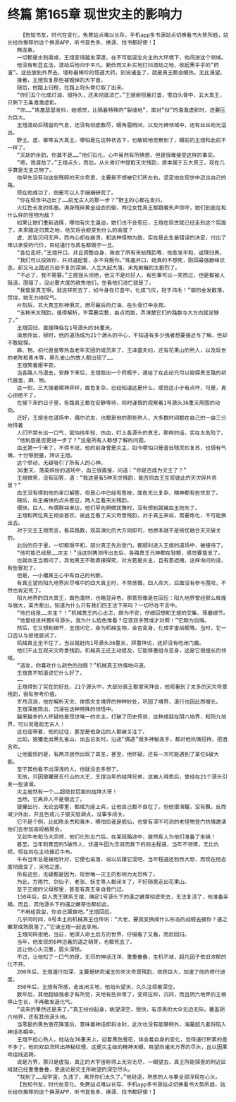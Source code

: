 # 终篇 第165章 现世灾主的影响力
        【告知书友，时代在变化，免费站点难以长存，手机app多书源站点切换看书大势所趋，站长给你推荐的这个换源APP，听书音色多、换源、找书都好使！】
       两连章。
       一切都是水到渠成，王煊变得越发深邃，在不可能诞生灾主的大环境下，他闯进这个领域。
       他没有彰显玄法，渡劫后他归于平凡，勤俭而又朴实地打扫渡劫之地，收起黑乎乎的“药渣”。这些放到外界去，堪称最稀珍的悟道大药，别说诸圣了，就是真王都会眼热，无比渴望。
       接着，王煊恢复那些被毁掉的大宇宙。
       随后，他踏上归程，在路上将头骨灯取了出来。
       “你们五个化成灯油，很持久，还未彻底消亡。”王煊俯视着灯盏，雪白头骨中，五大真王，只剩下五条澹澹虚影。
       “你……”炼凰瑟瑟发抖，她感觉，比隔着特殊的“裂缝地”，面对“狱”的澹澹虚影时，还要压力巨大。
       王煊渡劫后残留的气息，还没有彻底散尽，眼角眉梢间，以及元神领域中，还有丝丝劫光溢出。
       野王、虚、御等五大真王，哪怕是在这种状态下，也敏锐地觉察到了，眼前的王煊和此前不一样了。
       “天劫的余韵，你莫不是……”他们石化，心中虽然有所猜想，但是很难接受这样的事实。
       “嗯，我渡劫了。”王煊点头，而后，从头骨灯中提取天灾残韵，原本属于五大真王，现在几乎算是无主之物了。
       他早先没有动这些残碎的天灾奇景，主要是不想被它们所左右，坚定地在现世中迈出自己的路。
       现在他成功了，倒是可以入手细细研究了。
       “你在现世中迈出了……前无古人的那一步？”野王的心都在发抖。
       火红色长发的炼凰，满身残碎黄金战衣的御，两位女性真王都跟着失声惊呼，她们到底在和什么样的怪物为敌？
       如果让她们重新选择，哪怕有灾主逼迫，她们也不会答应，王煊在现世就已经走到这个层面了，未来踏足归真之地，他又将会蜕变到什么的高度？
       虚、武皆沉闷无声，而内心却在崩溃，和这种怪物为敌，实在是此生最错误的决定，付出了难以承受的代价，百纪道行与英名都毁于一旦。
       “各位走好。”王煊开口，并且调整自身，吸收了所有天劫残韵等，他愈发平和，返璞归真。
       “我们可以投效你，并对道起誓，永不背叛你。”炼凰开口，她真的不想死，刚回最强巅峰状态，却又马上踏进万劫不复的深渊，人生大起大落，未免颠簸的太剧烈了。
       “不必了，我不需要。”王煊摇头拒绝，他又不是烂好人，有些事可以一笑而过，但是都被人阻道，围猎了，没必要大度的赦免他们，坐看他们消亡就是了。
       “我曾是真王啊，就这样死去了，如今身在灯盏中，化成飞灰，轻于鸿毛！”御的金发散落，焚烧，她无力地叹气。
       片刻后，五大真王形神俱灭，燃尽最后的灯油，在头骨灯中永寂。
       “五种天灾残韵，值得解析，不需要完整，由点而面，弄清楚它们的路数与大方向就足够了。”
       王煊回归，直接降临在1号源头的36重天。
       消息传出，顿时，他的道场成为21个源头的中心，不知道有多少强者想要接近与了解，但却不敢窥探。
       麻、物、初代兽皇等热血老年天团的成员来了，王泽盛夫妇，还有花果山的熟人，以及现世的老陈和青木等，黑孔雀山的故人都出现了……
       王煊笑着报平安。
       当各路人马退去，安静下来后，王煊取出一个药瓶子，递给了在此纪元可以窥探真王路的初代兽皇、麻、物。
       这一刻，三大强者眼神异样，面色复杂，已经知道这是什么，感觉这小子有点坏，可是，真心拒绝不了。
       在接下来的日子里，各路真王都在安静等待，同时谨慎的观察着1号源头36重天周围的动向。
       还好，王煊坐在道场中，偶尔访友，也都是他的那些熟人，大多数时间都在自己的一亩三分地待着
       人们不禁长出一口气，就怕他年轻，热血，盯上各源头的真王，那样的话，实在太危险了。
       “他到底是否更进一步了？”这是所有人都想了解的问题。
       血王第一个来了，不得不说，他的前身曾是灾主，如今哪怕只是昔日残灵的复苏，也很有气魄，十分够胆量，拜访王煊。
       这个举动，无疑吸引了所有人的心神。
       36重天，落英缤纷的道场中，血王很直接，问道：“你是否成为灾主了？”
       王煊微笑，没有回答，道：“我这里有5种天灾残韵，能否同血王互观彼此的天灾碎片奇景？”
       血王没有得到他的亲口解答，但是心中已经有答桉，面色无比复杂，精神都有些恍忽了。
       随后，血王痛快的点头答应，两人互看天灾残韵。
       很快，巨人、布偶联袂来访，他们早先稍微犹豫时，没有想到就被血王抢先了。
       王煊和两位真王相谈甚欢，彼此互看了天灾奇景残韵，对于真王来说，需要炼化，不可能换出去。
       对于灾主王煊而言，看其路数，观其演化的大方向即可，他原本就不是倚仗融合天灾破关的。
       此后的日子里，一切都很平和，部分真王先后登门，都顺利进入王煊的道场中，被接待了。
       “他可能已经是……灾主！”当这则猜测传出去后，各路真王元神都在轻颤，感觉要窒息了。
       也就血王当面问了，其他真王不敢直接探究，对方若是灾主，且有意遮掩，这样询问的话，有些冒犯了。
       但是，一小撮真王心中有自己的判断。
       有真王望向阳九地界灰尽堆中的四大真王时，不禁感慨，四人命大，后面没有参与围攻，不然也肯定死了。
       阳九地界的四大真王，面色澹然，也略显异色，那意思像是在回应：阳九地界曾经那么辉煌与强大，英杰辈出，知道为什么只有我们四王活下来吗？一切尽在不言中。
       “他已经是……灾主？！”机械真王内心忐忑，颇为不安，仔细回想和王煊的交集，琢磨细节。
       “他曾经说共管6号源头，我为什么脸色难看？应该双手赞成才对啊！”它颇为后悔。
       然后，它又想到细节，王煊问它，身为机械生物，会否变身，化成宇宙战舰等。当时，它一口否认与拒绝尝试了。
       机械真王坐不住了，当日就赶向1号源头36重天，郑重拜访，还好没有吃闭门羹。
       他们不止互观天灾奇景残韵，机械真王还主动提及，它能够重组与变身，这是它很擅长的领域。
       “道友，你喜欢什么颜色的战舰？”机械真王热情地问道。
       王煊真不知道说它什么好了。
       ……
       王煊得到了实在的好处，21个源头中，大部分真王都曾来拜会，他观看到了太多的天灾奇景残韵，很有参考价值。
       岁月流淌，他在解析天灾，体悟灾主境界的种种妙处，巩固了境界，道行也因此而增长。
       王煊深居简出，沉浸在这种特殊的领悟中。
       越来越多的人怀疑他是现世唯一的灾主，打破了历史传说，这种成就在阴六地界，和阳九地界，可以说是前无古人！
       这也连带着，他的过往，甚至是他身边的人都被关注了。
       比如，狼獾走出黑孔雀山，出去访友时，沿途“偶遇”很多神秘高手，都对他热情招待，把酒言欢。
       让他震惊的是，有两次居然出现了真圣，甚至，他怀疑，还有一次可能遇到了某位6破大能。
       至于其他看不出深浅的人，他就没去多想了。
       无他，只因狼獾是五行山的大王，王煊当年的结拜兄弟，这被人得悉后，曾经在21个源头引发一些波澜。
       灾主居然有一个……超绝世层面的结拜大哥！
       当然，它离异人不是很远了。
       狼獾出行，无论去哪里，都成为座上宾，让他自己都不自在了。但他很清醒，没有飘，反而减少外出，并且告戒儿子狼天低调点，没事多闭关。
       它不是个例，比如陈永杰和青木，哪怕后者是舰仙，也曾有深不可测的老怪物登门热情邀请他们去参加高规格聚会。
       又如牛布和马大宗师，他们化形出门后，在某段路途中，居然有人为他们准备了坐骑！
       甚至，当年刺青宫的5破传人，伏道牛因为念旧而救下的旧主程道，当年不领情，无比仇视，现在则在主动接近牛布。
       牛布当年总是被他针对，它便也奚落，说以后跟它混吧，当年程道还勃然大怒，而现在他态度彻底变了，天地之差。
       所有这些，无疑都是因为，现世唯一灾主的影响力太恐怖了。
       为此，方雨竹、剑仙子、老张、妖主等人都闭关了，不好随意走出花果山。
       至于王煊的父母那里，甚至有真王亲自登门过。
       150年后，巨人真王联系王煊，确定1号源头下的道之嫩芽彻底死去，无法复活了，他准备采摘。而且，其他源头下的道之嫩芽也都如此。
       “不用给我留，你自己服食吧。”王煊回应。
       几乎同时间，6号本土的机械真王也传讯：“大老，要我变换成什么形态的战舰去接你？道之嫩芽成熟脱落了。”它请王煊一起去享用。
       王煊同样拒绝，当日，他深入命土后方的世界，仔细看了又看，而后回归。
       当年，他发现的6种活着的道之萌芽，也都死去了。
       这让他心头沉重，眉头深锁。
       不过，让他松了一口气的是，无尽的神话汪洋，重重叠叠，生机不减，超凡因子依旧浓郁的化不开。
       200年后，王煊道行加深，主要是研究诸王的天灾奇景残韵，收获巨大，加速了他的修行进度。
       350年后，王煊有所感，走出闭关地，他抬头望天，久久注视着深空。
       数年后，其他超级强者才有所觉，天地有些异常了，变得压抑，沉闷，而且阴六地界的主根停止生长，不再散发造化气。
       “该来的果然还是来了。”真王纷纷起身，眺望深空，很快，有漆黑的大伞无边无际，覆盖阴六地界，还有其他源头地。
       当零星的黑色雪花降落后，意味着神话即将冰封，此次也没有能够例外，海量超凡者将陷入神话冬眠中。
       王煊不担心熟人，他站在36重天上，迎着黑色雪花，体会着自身的变化，觉得道行积累的差不多了。他的双目流转出神秘纹理，这是灾主级的精神天眼，眺望向诸天万界的尽头，且以因果命运线追朔。
       说是万界，那只是虚指，真正的大宇宙称得上无穷无尽，一眼望去，真王所能探查的附近区域就已经重重叠叠，更遑论是灾主所眺望的深空尽头。
       “找到了……母宇宙，久违了，离开你们太久了。”他轻语，熟悉的人与事全部浮现在心头。
       【告知书友，时代在变化，免费站点难以长存，手机app多书源站点切换看书大势所趋，站长给你推荐的这个换源APP，听书音色多、换源、找书都好使！】